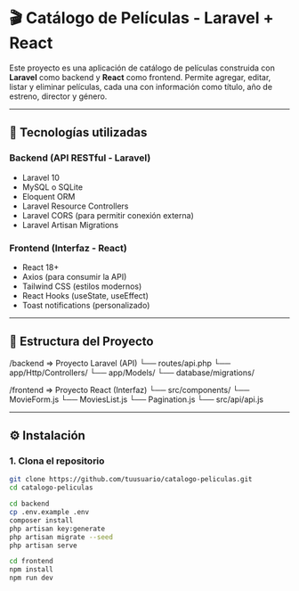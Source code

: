 # 🎬 Catálogo de Películas - Laravel + React

Este proyecto es una aplicación de catálogo de películas construida con **Laravel** como backend y **React** como frontend. Permite agregar, editar, listar y eliminar películas, cada una con información como título, año de estreno, director y género.

---

## 🚀 Tecnologías utilizadas

### Backend (API RESTful - Laravel)
- Laravel 10
- MySQL o SQLite
- Eloquent ORM
- Laravel Resource Controllers
- Laravel CORS (para permitir conexión externa)
- Laravel Artisan Migrations

### Frontend (Interfaz - React)
- React 18+
- Axios (para consumir la API)
- Tailwind CSS (estilos modernos)
- React Hooks (useState, useEffect)
- Toast notifications (personalizado)

---

## 📁 Estructura del Proyecto

/backend => Proyecto Laravel (API)
└── routes/api.php
└── app/Http/Controllers/
└── app/Models/
└── database/migrations/

/frontend => Proyecto React (Interfaz)
└── src/components/
└── MovieForm.js
└── MoviesList.js
└── Pagination.js
└── src/api/api.js

---

## ⚙️ Instalación

### 1. Clona el repositorio

```bash
git clone https://github.com/tuusuario/catalogo-peliculas.git
cd catalogo-peliculas

cd backend
cp .env.example .env
composer install
php artisan key:generate
php artisan migrate --seed
php artisan serve

cd frontend
npm install
npm run dev
